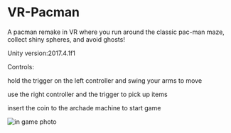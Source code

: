 # VR-Pacman
<p>A pacman remake in VR where you run around the classic pac-man maze, collect shiny spheres, and avoid ghosts!</p>
<p>Unity version:2017.4.1f1</p>

<p>Controls:</p>
<p>hold the trigger on the left controller and swing your arms to move</p>
<p>use the right controller and the trigger to pick up items</p>
<p>insert the coin to the archade machine to start game</p>

<img src="https://github.com/uvic-virtual/VR-Pacman/blob/master/media/VR%20PacMan%20in%20game%20photo%202019-11-18.PNG?raw=true" alt="in game photo">

<br/>
<br/>
<br/>
<br/>
<br/>

